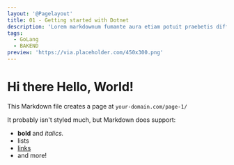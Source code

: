 ```yaml
---
layout: '@Pagelayout'
title: 01 - Getting started with Dotnet
description: 'Lorem markdownum fumante aura etiam potuit praebetis differt sagittam Thebae quies, praemiaque lepores.'
tags:
  - GoLang
  - BAKEND
preview: 'https://via.placeholder.com/450x300.png'
---
```


# Hi there Hello, World!

This Markdown file creates a page at `your-domain.com/page-1/`

It probably isn't styled much, but Markdown does support:

- **bold** and _italics._
- lists
- [links](https://astro.build)
- and more!
